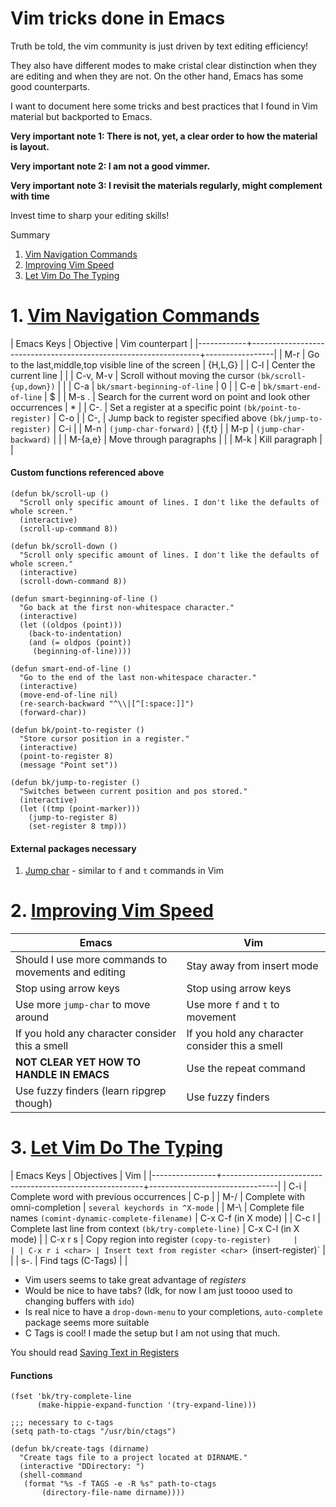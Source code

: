 # Vim tricks done in Emacs

Truth be told, the vim community is just driven by text editing
efficiency!

They also have different modes to make cristal clear distinction when
they are editing and when they are not. On the other hand, Emacs has
some good counterparts. 

I want to document here some tricks and best practices that I found in
Vim material but backported to Emacs.

**Very important note 1: There is not, yet, a clear order to how the
material is layout.**

**Very important note 2: I am not a good vimmer.**

**Very important note 3: I revisit the materials regularly, might
complement with time**

Invest time to sharp your editing skills!


Summary
1. [Vim Navigation Commands](#vim-navigation)
2. [Improving Vim Speed](#vim-impr-speed)
3. [Let Vim Do The Typing](#vim-do-typing)


# 1. <a name="vim-navigation"></a> [Vim Navigation Commands](https://youtu.be/Qem8cpbJeYc)

  | Emacs Keys | Objective                                                       | Vim counterpart |
  |------------+-----------------------------------------------------------------+-----------------|
  | M-r        | Go to the last,middle,top visible line of the screen            | {H,L,G}         |
  | C-l        | Center the current line                                         |                 |
  | C-v, M-v   | Scroll without moving the cursor `(bk/scroll-{up,down})`        |                 |
  | C-a        | `bk/smart-beginning-of-line`                                    | 0               |
  | C-e        | `bk/smart-end-of-line`                                          | $               |
  | M-s .      | Search for the current word on point and look other occurrences | *               |
  | C-.        | Set a register at a specific point `(bk/point-to-register)`     | C-o             |
  | C-,        | Jump back to register specified above `(bk/jump-to-register)`   | C-i             |
  | M-n        | `(jump-char-forward)`                                           | {f,t}           |
  | M-p        | `(jump-char-backward)`                                          |                 |
  | M-{a,e}    | Move through paragraphs                                         |                 |
  | M-k        | Kill paragraph                                                  |                 |

####  Custom functions referenced above

```elisp
(defun bk/scroll-up ()
  "Scroll only specific amount of lines. I don't like the defaults of whole screen."
  (interactive)
  (scroll-up-command 8))

(defun bk/scroll-down ()
  "Scroll only specific amount of lines. I don't like the defaults of whole screen."
  (interactive)
  (scroll-down-command 8))

(defun smart-beginning-of-line ()
  "Go back at the first non-whitespace character."
  (interactive)
  (let ((oldpos (point)))
    (back-to-indentation)
    (and (= oldpos (point))
	 (beginning-of-line))))

(defun smart-end-of-line ()
  "Go to the end of the last non-whitespace character."
  (interactive)
  (move-end-of-line nil)
  (re-search-backward "^\\|[^[:space:]]")
  (forward-char))

(defun bk/point-to-register ()
  "Store cursor position in a register."
  (interactive)
  (point-to-register 8)
  (message "Point set"))

(defun bk/jump-to-register ()
  "Switches between current position and pos stored."
  (interactive)
  (let ((tmp (point-marker)))
    (jump-to-register 8)
    (set-register 8 tmp)))

```

#### External packages necessary
1. [Jump char](https://github.com/lewang/jump-char) - similar to `f` and `t` commands in Vim


# 2. <a name="vim-impr-speed"></a> [Improving Vim Speed](https://youtu.be/OnUiHLYZgaA)

| Emacs                                               | Vim                                             |
|-----------------------------------------------------|-------------------------------------------------|
| Should I use more commands to movements and editing | Stay away from insert mode                      |
| Stop using arrow keys                               | Stop using arrow keys                           |
| Use more `jump-char` to move around                 | Use more `f` and `t` to movement                |
| If you hold any character consider this a smell     | If you hold any character consider this a smell |
| **NOT CLEAR YET HOW TO HANDLE IN EMACS**            | Use the repeat command                          |
| Use fuzzy finders (learn ripgrep though)            | Use fuzzy finders                               |



# 3. <a name="vim-do-typing"></a> [Let Vim Do The Typing](https://youtu.be/3TX3kV3TICU)

| Emacs Keys     | Objectives                                               | Vim                            |
|----------------+----------------------------------------------------------+--------------------------------|
| C-i            | Complete word with previous occurrences                  | C-p                            |
| M-/            | Complete with omni-completion                            | `several keychords in ^X-mode` |
| M-\            | Complete file names `(comint-dynamic-complete-filename)` | C-x C-f (in X mode)            |
| C-c l          | Complete last line from context `(bk/try-complete-line)` | C-x C-l (in X mode)            |
| C-x r s <char> | Copy region into register <char> `(copy-to-register)     |                                |
| C-x r i <char> | Insert text from register <char> `(insert-register)`     |                                |
| s-.            | Find tags (C-Tags)                                       |                                |

- Vim users seems to take great advantage of *registers*
- Would be nice to have tabs? (Idk, for now I am just toooo used to changing buffers with `ido`)
- Is real nice to have a `drop-down-menu` to your completions, `auto-complete` package seems more suitable
- C Tags is cool! I made the setup but I am not using that much.

You should read [Saving Text in Registers](https://www.gnu.org/software/emacs/manual/html_node/emacs/Text-Registers.html#Text-Registers)

#### Functions

```elisp
(fset 'bk/try-complete-line
      (make-hippie-expand-function '(try-expand-line)))

;;; necessary to c-tags
(setq path-to-ctags "/usr/bin/ctags")

(defun bk/create-tags (dirname)
  "Create tags file to a project located at DIRNAME."
  (interactive "DDirectory: ")
  (shell-command
   (format "%s -f TAGS -e -R %s" path-to-ctags
	   (directory-file-name dirname))))
```

